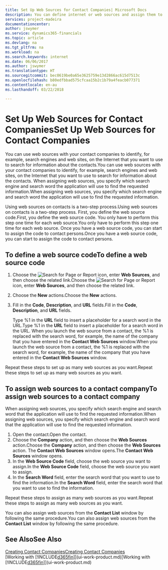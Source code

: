 ```yaml
---
title: Set Up Web Sources for Contact Companies| Microsoft Docs
description: You can define internet or web sources and assign them to a contact company to help identify how you want to search for information about your contacts.
services: project-madeira
documentationcenter: 
author: jswymer
ms.service: dynamics365-financials
ms.topic: article
ms.devlang: na
ms.tgt_pltfrm: na
ms.workload: na
ms.search.keywords: internet
ms.date: 06/06/2017
ms.author: jswymer
ms.translationtype: HT
ms.sourcegitcommit: bec0619be0a65e3625759e13d2866ac615d7513c
ms.openlocfilehash: b80edfbbad575cfcaa15b2c1b79a4feacb077371
ms.contentlocale: en-au
ms.lasthandoff: 03/22/2018

---
```

# <a name="set-up-web-sources-for-contact-companies"></a><span data-ttu-id="19042-103">Set Up Web Sources for Contact Companies</span><span class="sxs-lookup"><span data-stu-id="19042-103">Set Up Web Sources for Contact Companies</span></span>
<span data-ttu-id="19042-104">You can use web sources with your contact companies to identify, for example, search engines and web sites, on the Internet that you want to use to search for information about the contacts.</span><span class="sxs-lookup"><span data-stu-id="19042-104">You can use web sources with your contact companies to identify, for example, search engines and web sites, on the Internet that you want to use to search for information about the contacts.</span></span> <span data-ttu-id="19042-105">When assigning web sources, you specify which search engine and search word the application will use to find the requested information.</span><span class="sxs-lookup"><span data-stu-id="19042-105">When assigning web sources, you specify which search engine and search word the application will use to find the requested information.</span></span>

<span data-ttu-id="19042-106">Using web sources on contacts is a two-step process.</span><span class="sxs-lookup"><span data-stu-id="19042-106">Using web sources on contacts is a two-step process.</span></span> <span data-ttu-id="19042-107">First, you define the web source code.</span><span class="sxs-lookup"><span data-stu-id="19042-107">First, you define the web source code.</span></span> <span data-ttu-id="19042-108">You only have to perform this step one time for each web source.</span><span class="sxs-lookup"><span data-stu-id="19042-108">You only have to perform this step one time for each web source.</span></span> <span data-ttu-id="19042-109">Once you have a web source code, you can start to assign the code to contact persons.</span><span class="sxs-lookup"><span data-stu-id="19042-109">Once you have a web source code, you can start to assign the code to contact persons.</span></span>

## <a name="to-define-a-web-source-code"></a><span data-ttu-id="19042-110">To define a web source code</span><span class="sxs-lookup"><span data-stu-id="19042-110">To define a web source code</span></span>
1. <span data-ttu-id="19042-111">Choose the ![Search for Page or Report](media/ui-search/search_small.png "Search for Page or Report icon") icon, enter **Web Sources**, and then choose the related link.</span><span class="sxs-lookup"><span data-stu-id="19042-111">Choose the ![Search for Page or Report](media/ui-search/search_small.png "Search for Page or Report icon") icon, enter **Web Sources**, and then choose the related link.</span></span>
2. <span data-ttu-id="19042-112">Choose the **New** actions.</span><span class="sxs-lookup"><span data-stu-id="19042-112">Choose the **New** actions.</span></span>
3. <span data-ttu-id="19042-113">Fill in the **Code**, **Description**, and **URL** fields.</span><span class="sxs-lookup"><span data-stu-id="19042-113">Fill in the **Code**, **Description**, and **URL** fields.</span></span>

    <span data-ttu-id="19042-114">Type %1 in the **URL** field to insert a placeholder for a search word in the URL.</span><span class="sxs-lookup"><span data-stu-id="19042-114">Type %1 in the **URL** field to insert a placeholder for a search word in the URL.</span></span> <span data-ttu-id="19042-115">When you launch the web source from a contact, the %1 is replaced with the search word, for example, the name of the company that you have entered in the **Contact Web Sources** window.</span><span class="sxs-lookup"><span data-stu-id="19042-115">When you launch the web source from a contact, the %1 is replaced with the search word, for example, the name of the company that you have entered in the **Contact Web Sources** window.</span></span>

<span data-ttu-id="19042-116">Repeat these steps to set up as many web sources as you want.</span><span class="sxs-lookup"><span data-stu-id="19042-116">Repeat these steps to set up as many web sources as you want.</span></span>

## <a name="to-assign-web-sources-to-a-contact-company"></a><span data-ttu-id="19042-117">To assign web sources to a contact company</span><span class="sxs-lookup"><span data-stu-id="19042-117">To assign web sources to a contact company</span></span>
<span data-ttu-id="19042-118">When assigning web sources, you specify which search engine and search word that the application will use to find the requested information.</span><span class="sxs-lookup"><span data-stu-id="19042-118">When assigning web sources, you specify which search engine and search word that the application will use to find the requested information.</span></span>

1. <span data-ttu-id="19042-119">Open the contact.</span><span class="sxs-lookup"><span data-stu-id="19042-119">Open the contact.</span></span>
2. <span data-ttu-id="19042-120">Choose the **Company** action, and then choose the **Web Sources** action.</span><span class="sxs-lookup"><span data-stu-id="19042-120">Choose the **Company** action, and then choose the **Web Sources** action.</span></span> <span data-ttu-id="19042-121">The **Contact Web Sources** window opens.</span><span class="sxs-lookup"><span data-stu-id="19042-121">The **Contact Web Sources** window opens.</span></span>
3. <span data-ttu-id="19042-122">In the **Web Source Code** field, choose the web source you want to assign.</span><span class="sxs-lookup"><span data-stu-id="19042-122">In the **Web Source Code** field, choose the web source you want to assign.</span></span>
4. <span data-ttu-id="19042-123">In the **Search Word** field, enter the search word that you want to use to find the information.</span><span class="sxs-lookup"><span data-stu-id="19042-123">In the **Search Word** field, enter the search word that you want to use to find the information.</span></span>

<span data-ttu-id="19042-124">Repeat these steps to assign as many web sources as you want.</span><span class="sxs-lookup"><span data-stu-id="19042-124">Repeat these steps to assign as many web sources as you want.</span></span>

<span data-ttu-id="19042-125">You can also assign web sources from the **Contact List** window by following the same procedure.</span><span class="sxs-lookup"><span data-stu-id="19042-125">You can also assign web sources from the **Contact List** window by following the same procedure.</span></span>

## <a name="see-also"></a><span data-ttu-id="19042-126">See Also</span><span class="sxs-lookup"><span data-stu-id="19042-126">See Also</span></span>
[<span data-ttu-id="19042-127">Creating Contact Companies</span><span class="sxs-lookup"><span data-stu-id="19042-127">Creating Contact Companies</span></span>](marketing-create-contact-companies.md)  
<span data-ttu-id="19042-128">[Working with [!INCLUDE[d365fin](includes/d365fin_md.md)]](ui-work-product.md)</span><span class="sxs-lookup"><span data-stu-id="19042-128">[Working with [!INCLUDE[d365fin](includes/d365fin_md.md)]](ui-work-product.md)</span></span>

